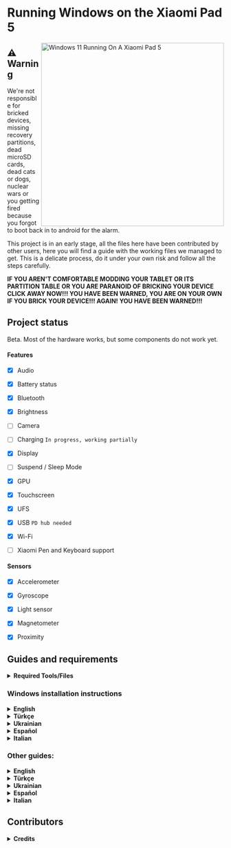 # Running Windows on the Xiaomi Pad 5

<img align="right" src="https://raw.githubusercontent.com/erdilS/Port-Windows-11-Xiaomi-Pad-5/main/nabu.png" width="425" alt="Windows 11 Running On A Xiaomi Pad 5">

## ⚠️ **Warning**

We're not responsible for bricked devices, missing recovery partitions, dead microSD cards, dead cats or dogs, nuclear wars or you getting fired because you forgot to boot back in to android for the alarm.

This project is in an early stage, all the files here have been contributed by other users, here you will find a guide with the working files we managed to get. This is a delicate process, do it under your own risk and follow all the steps carefully.

**IF YOU AREN'T COMFORTABLE MODDING YOUR TABLET OR ITS PARTITION TABLE OR YOU ARE PARANOID OF BRICKING YOUR DEVICE CLICK AWAY NOW!!! YOU HAVE BEEN WARNED, YOU ARE ON YOUR OWN IF YOU BRICK YOUR DEVICE!!! AGAIN! YOU HAVE BEEN WARNED!!!**

## Project status

Beta. Most of the hardware works, but some components do not work yet.

#### Features

- [X] Audio
- [x] Battery status
- [x] Bluetooth
- [x] Brightness
- [ ] Camera
- [ ] Charging ```In progress, working partially ```
- [x] Display
- [ ] Suspend / Sleep Mode 
- [x] GPU
- [x] Touchscreen
- [x] UFS
- [x] USB ```PD hub needed```
- [x] Wi-Fi
- [ ] Xiaomi Pen and Keyboard support


#### Sensors
- [x] Accelerometer
- [x] Gyroscope
- [x] Light sensor
- [x] Magnetometer
- [x] Proximity


## Guides and requirements

<details> 
<summary><strong>Required Tools/Files</strong></summary>

Human:

- Understand English, Spanish, Turkish, Italian or Ukrainian

- Understand how to use TWRP

- Understand how to use CMD

- Functioning brain

PC:

- [Windows on ARM image](https://uupdump.net/) (Windows 11 is recommended)

- [platform-tools](https://developer.android.com/studio/releases/platform-tools).

- [DriverUpdater](https://github.com/WOA-Project/DriverUpdater/releases/) to install the [drivers](https://github.com/map220v/MiPad5-Drivers)

Tablet:

- [UEFI image and TWRP](https://github.com/erdilS/Port-Windows-11-Xiaomi-Pad-5/releases/tag/1.0)

</details> 


### Windows installation instructions

<details> 

<summary><strong>English</strong></summary>

1 - [Create partitions](guide/English/1-partition-en.md)

2 - [Install Windows](guide/English/2-install-en.md)
  
 </details>
 
 <details> 

<summary><strong>Türkçe</strong></summary>

1 - [Bölümleri oluşturma](guide/Turkish/1-partition-tr.md)

2 - [Windows kurulumu](guide/Turkish/2-install-tr.md)
  
 </details>
  
 <details>
 
 <summary><strong>Ukrainian</strong></summary>

1 - [Створення розділів](guide/Ukrainian/1-partition-uk.md)

2 - [Встановлення Windows](guide/Ukrainian/2-install-uk.md)
  
 </details>
 
 <details>
  
  <summary><strong>Español</strong></summary>

1 - [Crear particiones](guide/Español/1-particiones-es.md)

2 - [Instalar Windows](guide/Español/2-instalacion-es.md)
  
 </details> 

 <details>

<summary><strong>Italian</strong></summary>

1 - [Creare le partizioni](guide/Italian/1-partizioni-it.md)

2 - [Installare Windows](guide/Italian/2-installazione-it.md)

 </details>

### Other guides:

<details> 

<summary><strong>English</strong></summary>

- [If you just want to update the drivers follow these commands](guide/English/update-en.md)

- [Dual booting](guide/English/otherthings-en.md)

- [Uninstalling Windows](guide/English/uninstall-en.md)
  
  </details>
  
  <details> 

<summary><strong>Türkçe</strong></summary>

- [Sadece sürücüleri güncellemek istiyorsanız bu rehberi takip edin](guide/Turkish/update-tr.md)

- [Dual boot işlemleri](guide/Turkish/otherthings-tr.md)

- [Windows'u kaldırmak](guide/Turkish/uninstall-tr.md)
  
  </details>
    
<details> 

<summary><strong>Ukrainian</strong></summary>

- [Якщо ви хочете оновити драйвера, дотримуйтесь цих команд](guide/Ukrainian/update-uk.md)

- [Подвійне завантаження](guide/Ukrainian/otherthings-uk.md)

- [Видалення Windows](guide/Ukrainian/uninstall-uk.md)
  
  </details>
     
<details>    
  
<summary><strong>Español</strong></summary>

- [Si solo quieres actualizar los drivers sigue estos comandos](guide/Español/Actualizar-es.md)

- [Dual boot](guide/Español/Otras-cosas-es.md)

- [Desinstalar Windows](guide/Español/Desinstalar-es.md)
    
</details>

<details>

<summary><strong>Italian</strong></summary>

- [Se vuoi aggiornare i drivers leggi questa guida](guide/Italian/aggiornare_driver-it.md)

- [Guida per il dualboot](guide/Italian/dualboot-altro-it.md)

- [Disinstallare Windows](guide/italian/disinstallazione-it.md)
    
</details>


## Contributors

<details>

<summary><b><strong>Credits</strong></b></summary>

- [Icesito68](https://github.com/Icesito68) ```Made Windows partitioning commands, made original vayu repo and made spanish translation```

- [Map220v](https://github.com/map220v) ```Maintains UEFI and Drivers```
  
- [Renegade Project](https://github.com/edk2-porting) ```Making the core of this project```

- [gus33000](https://github.com/gus33000) ```Providing help, also made base install guide, all of the original drivers and the msc script```

- [Renegade Project Discord members](https://discord.gg/XXBWfag) ```Provided Help```
 
- [MollySophia](https://github.com/MollySophia) ```Helped to fix battery status```

- [bibarub](https://github.com/bibarub) ```Made original bat file for switching Windows to Android```

- [entaromia](https://github.com/entaromia) ```Made application for switching Android to Windows```

- [ciyanogen](https://github.com/ciyanogen) ```Made turkish translation```

- [ArturoGC06](https://github.com/ArturoGC06) ```Made spanish translation```

- [Maxsenza151](https://github.com/Maxsenza151) ```Made italian translation```

</details>

